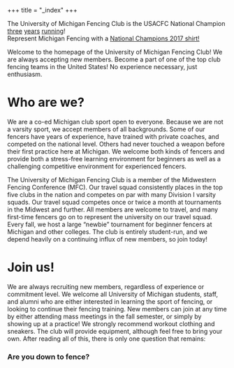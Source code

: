 +++
title = "_index"
+++

<div class="alert alert-info">
    The University of Michigan Fencing Club is the USACFC National Champion <a href="results/2016-2017/#usacfc2017" class="alert-link">three</a> <a href="results/2015-2016/#usacfc2016" class="alert-link">years</a> <a href="results/2014-2015/#usacfc2015" class="alert-link">running</a>!
</div>

<div class="alert alert-warning">
    Represent Michigan Fencing with a <a href="https://pogo.undergroundshirts.com/collections/michigan-fencing-national-champ-t-order-form-2017" class="alert-link">National Champions 2017 shirt!</a>
</div>

Welcome to the homepage of the University of Michigan Fencing Club!
We are always accepting new members.
Become a part of one of the top club fencing teams in the United States!
No experience necessary, just enthusiasm.

# Who are we?
We are a co-ed Michigan club sport open to everyone.
Because we are not a varsity sport, we accept members of all backgrounds.
Some of our fencers have years of experience, have trained with private coaches, and competed on the national level.
Others had never touched a weapon before their first practice here at Michigan.
We welcome both kinds of fencers and provide both a stress-free learning environment for beginners as well as a challenging competitive environment for experienced fencers.

The University of Michigan Fencing Club is a member of the Midwestern Fencing Conference (MFC).
Our travel squad consistently places in the top five clubs in the nation and competes on par with many Division I varsity squads.
Our travel squad competes once or twice a month at tournaments in the Midwest and further.
All members are welcome to travel, and many first-time fencers go on to represent the university on our travel squad.
Every fall, we host a large “newbie” tournament for beginner fencers at Michigan and other colleges.
The club is entirely student-run, and we depend heavily on a continuing influx of new members, so join today!

# Join us!
We are always recruiting new members, regardless of experience or commitment level.
We welcome all University of Michigan students, staff, and alumni who are either interested in learning the sport of fencing, or looking to continue their fencing training.
New members can join at any time by either attending mass meetings in the fall semester, or simply by showing up at a practice!
We strongly recommend workout clothing and sneakers.
The club will provide equipment, although feel free to bring your own.
After reading all of this, there is only one question that remains:

### Are you down to fence?
